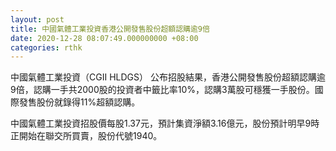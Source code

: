 ```yaml
---
layout: post
title: 中國氣體工業投資香港公開發售股份超額認購逾9倍
date: 2020-12-28 08:07:49.000000000 +08:00
categories: rthk
---
```


中國氣體工業投資（CGII HLDGS） 公布招股結果，香港公開發售股份超額認購逾9倍，認購一手共2000股的投資者中籤比率10%，認購3萬股可穩獲一手股份。國際發售股份就錄得11%超額認購。

中國氣體工業投資招股價每股1.37元，預計集資淨額3.16億元，股份預計明早9時正開始在聯交所買賣，股份代號1940。
